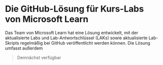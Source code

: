 # Die GitHub-Lösung für Kurs-Labs von Microsoft Learn

Das Team von Microsoft Learn hat eine Lösung entwickelt, mit der aktualisierte Labs und Lab-Antwortschlüssel (LAKs) sowie aktualisierte Lab-Skripts regelmäßig bei GitHub veröffentlicht werden können. Die Lösung umfasst außerdem 

> Demnächst verfügbar
